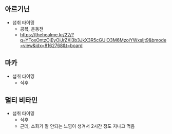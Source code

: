 ## 아르기닌
* 섭취 타이밍 
  * 공복, 운동전
  * https://thehealme.kr/22/?q=YToxOntzOjEyOiJrZXl3b3JkX3R5cGUiO3M6MzoiYWxsIjt9&bmode=view&idx=8162768&t=board


## 마카
* 섭취 타이밍
  * 식후


## 멀티 비타민
* 섭취 타이밍
  * 식후
  * 근데, 소화가 잘 안되는 느낌이 생겨서 2시간 정도 지나고 먹음